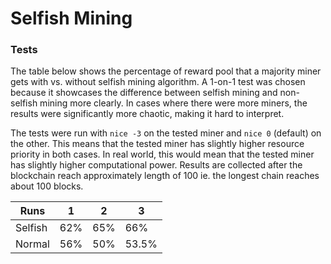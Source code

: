 # Selfish Mining

### Tests
The table below shows the percentage of reward pool that a majority miner gets
with vs. without selfish mining algorithm. A 1-on-1 test was chosen because it
showcases the difference between selfish mining and non-selfish mining more
clearly. In cases where there were more miners, the results were significantly
more chaotic, making it hard to interpret.

The tests were run with `nice -3` on the tested miner and `nice 0` (default) 
on the other. This means that the tested miner has slightly higher resource
priority in both cases. In real world, this would mean that the tested miner 
has slightly higher computational power. Results are collected after the 
blockchain reach approximately length of 100 ie. the longest chain reaches 
about 100 blocks.

| Runs      | 1      | 2      | 3       |
|-----------|--------|--------|---------|
| Selfish   | 62%    | 65%    | 66%     |
| Normal    | 56%    | 50%    | 53.5%   |
